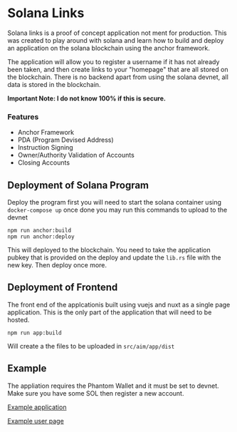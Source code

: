 # Solana Links
Solana links is a proof of concept application not ment for production. This was created to play around with solana and learn how to build and deploy an application on the solana blockchain using the anchor framework.

The application will allow you to register a username if it has not already been taken, and then create links to your "homepage" that are all stored on the blockchain. There is no backend apart from using the solana devnet, all data is stored in the blockchain.

**Important Note: I do not know 100% if this is secure.**

### Features

* Anchor Framework
* PDA (Program Devised Address)
* Instruction Signing
* Owner/Authority Validation of Accounts
* Closing Accounts

## Deployment of Solana Program
Deploy the program first you will need to start the solana container using `docker-compose up` once done you may run this commands to upload to the devnet

    npm run anchor:build
    npm run anchor:deploy

This will deployed to the blockchain. You need to take the application pubkey that is provided on the deploy and update the  `lib.rs` file with the new key. Then deploy once more.

## Deployment of Frontend
The front end of the applcationis built using vuejs and nuxt as a single page application. This is the only part of the application that will need to be hosted.

    npm run app:build

Will create a the files to be uploaded in `src/aim/app/dist`

## Example

The appliation requires the Phantom Wallet and it must be set to devnet. Make sure you have some SOL then register a new account.

[Example application](http://a1m.coxeh.com/)

[Example user page](http://a1m.coxeh.com/user/coxeh)

